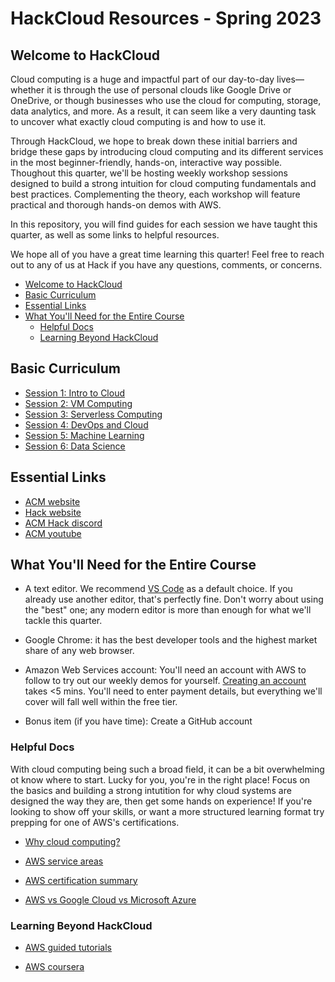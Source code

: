 # HackCloud Resources - Spring 2023

## Welcome to HackCloud 
Cloud computing is a huge and impactful part of our day-to-day lives—whether it is through the use of personal clouds like Google Drive or OneDrive, or though businesses who use the cloud for computing, storage, data analytics, and more. As a result, it can seem like a very daunting task to uncover what exactly cloud computing is and how to use it. 

Through HackCloud, we hope to break down these initial barriers and bridge these gaps by introducing cloud computing and its different services in the most beginner-friendly, hands-on, interactive way possible. Thoughout this quarter, we'll be hosting weekly workshop sessions designed to build a strong intuition for cloud computing fundamentals and best practices. Complementing the theory, each workshop will feature practical and thorough hands-on demos with AWS.

In this repository, you will find guides for each session we have taught this quarter, as well as some links to helpful resources.

We hope all of you have a great time learning this quarter! Feel free to reach out to any of us at Hack if you have any questions, comments, or concerns.

- [Welcome to HackCloud](#welcome-to-hackcloud)
- [Basic Curriculum](#basic-curriculum)
- [Essential Links](#essential-links)
- [What You'll Need for the Entire Course](#what-youll-need-for-the-entire-course)
  - [Helpful Docs](#helpful-docs)
  - [Learning Beyond HackCloud](#learning-beyond-hackcloud)

## Basic Curriculum

* [Session 1: Intro to Cloud](https://github.com/uclaacm/HackCloud_S23/tree/main/Session%201:%20Intro%20to%20Cloud)
* [Session 2: VM Computing](https://github.com/uclaacm/HackCloud_S23/tree/main/Session%202:%20VM%20Computing)
* [Session 3: Serverless Computing](https://github.com/uclaacm/HackCloud_S23/tree/main/Session%203:%20Serverless%20Computing)
* [Session 4: DevOps and Cloud](https://github.com/uclaacm/HackCloud_S23/tree/main/Session%204:%20DevOps%20and%20Cloud)
* [Session 5: Machine Learning](https://github.com/uclaacm/HackCloud_S23/tree/main/Session%205:%20Machine%20Learning)
* [Session 6: Data Science](https://github.com/uclaacm/HackCloud_S23/tree/main/Session%206:%20Data%20Science)

## Essential Links 

* [ACM website](http://www.uclaacm.com/)
* [Hack website](https://hack.uclaacm.com/)
* [ACM Hack discord](https://discord.gg/rup2p6fxA5)
* [ACM youtube](https://www.youtube.com/@ACMUCLA)

## What You'll Need for the Entire Course

* A text editor. We recommend [VS Code](https://code.visualstudio.com/) as
  a default choice. If you already use
  another editor, that's perfectly fine. Don't worry about using the "best"
  one; any modern editor is more than enough for what we'll tackle this
  quarter.

* Google Chrome: it has the best developer tools and the highest market share of
  any web browser.
  
* Amazon Web Services account: You'll need an account with AWS to follow to try
  out our weekly demos for yourself. [Creating an account](https://aws.amazon.com/resources/create-account/)
  takes <5 mins. You'll need to enter payment details, but everything we'll cover 
  will fall well within the free tier.
  
* Bonus item (if you have time): Create a GitHub account

### Helpful Docs

With cloud computing being such a broad field, it can be a bit overwhelming ot know where to start. Lucky for you, you're in the right place! Focus on the basics and building a strong intutition for why cloud systems are designed the way they are, then get some hands on experience! If you're looking to show off your skills, or want a more structured learning format try prepping for one of AWS's certifications.
 
* [Why cloud computing?](https://docs.aws.amazon.com/whitepapers/latest/aws-overview/six-advantages-of-cloud-computing.html)

* [AWS service areas](https://docs.aws.amazon.com/whitepapers/latest/aws-overview/amazon-web-services-cloud-platform.html)

* [AWS certification summary](https://aws.amazon.com/certification/exams/)

* [AWS vs Google Cloud vs Microsoft Azure](https://www.coursera.org/articles/aws-vs-azure-vs-google-cloud)

### Learning Beyond HackCloud

* [AWS guided tutorials](https://aws.amazon.com/getting-started/hands-on/)

* [AWS coursera](https://www.coursera.org/aws)
